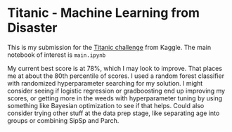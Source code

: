 # Titanic - Machine Learning from Disaster

This is my submission for the [Titanic challenge](https://www.kaggle.com/c/titanic/overview) from Kaggle. The main notebook of interest is `main.ipynb`

My current best score is at 78%, which I may look to improve. That places me at about the 80th percentile of scores. I used a random forest classifier with randomized hyperparameter searching for my solution. I might consider seeing if logistic regression or gradboosting end up improving my scores, or getting more in the weeds with hyperparameter tuning by using something like Bayesian optimization to see if that helps. Could also consider trying other stuff at the data prep stage, like separating age into groups or combining SipSp and Parch.